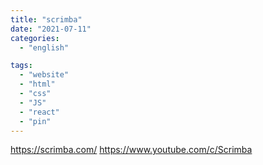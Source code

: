 ```yaml
---
title: "scrimba"
date: "2021-07-11"
categories:
  - "english"

tags:
  - "website"
  - "html"
  - "css"
  - "JS"
  - "react"
  - "pin"
---
```


https://scrimba.com/
https://www.youtube.com/c/Scrimba

